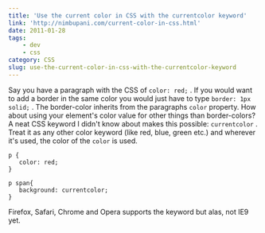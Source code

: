 ```yaml
---
title: 'Use the current color in CSS with the currentcolor keyword'
link: 'http://nimbupani.com/current-color-in-css.html'
date: 2011-01-28
tags:
    - dev
    - css
category: CSS
slug: use-the-current-color-in-css-with-the-currentcolor-keyword
---
```


Say you have a paragraph with the CSS of `color: red;` . If you would want to add a border in the
same color you would just have to type `border: 1px solid;` . The border-color inherits from the
paragraphs `color` property. How about using your element's color value for other things than
border-colors? A neat CSS keyword I didn't know about makes this possible: `currentcolor` . Treat it
as any other color keyword (like red, blue, green etc.) and wherever it's used, the color of the
`color` is used.

    p {
       color: red;
    }

    p span{
       background: currentcolor;
    }

Firefox, Safari, Chrome and Opera supports the keyword but alas, not IE9 yet.

